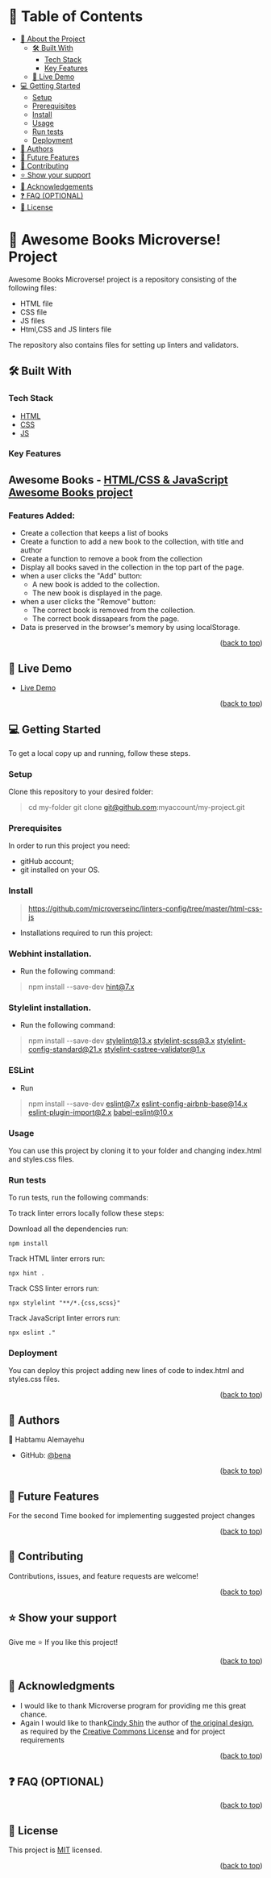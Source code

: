 <a name="readme-top"></a>

# 📗 Table of Contents

- [📖 About the Project](#about-project)
  - [🛠 Built With](#built-with)
    - [Tech Stack](#tech-stack)
    - [Key Features](#key-features)
  - [🚀 Live Demo](#live-demo)
- [💻 Getting Started](#getting-started)
  - [Setup](#setup)
  - [Prerequisites](#prerequisites)
  - [Install](#install)
  - [Usage](#usage)
  - [Run tests](#run-tests)
  - [Deployment](#triangular_flag_on_post-deployment)
- [👥 Authors](#authors)
- [🔭 Future Features](#future-features)
- [🤝 Contributing](#contributing)
- [⭐️ Show your support](#support)
- [🙏 Acknowledgements](#acknowledgements)
- [❓ FAQ (OPTIONAL)](#faq)
- [📝 License](#license)


# 📖 Awesome Books Microverse! Project <a name="about-project"></a>

Awesome Books Microverse! project is a repository consisting of the following files:
- HTML file 
- CSS file 
- JS files
- Html,CSS and JS linters file


The repository also contains files for setting up linters and validators.


## 🛠 Built With <a name="built-with"></a>

### Tech Stack <a name="tech-stack"></a>


  <ul>
    <li><a href="https://microverse.notion.site/HTML-CSS-Get-a-head-start-275eb85fd34b4416aa06ec635d69cdaf">HTML</a></li>
    <li><a href="https://microverse.notion.site/HTML-CSS-Get-a-head-start-275eb85fd34b4416aa06ec635d69cdaf">CSS</a></li>
       <li><a href="https://microverse.notion.site/HTML-CSS-Get-a-head-start-275eb85fd34b4416aa06ec635d69cdaf">JS</a></li>
  </ul>



### Key Features <a name="key-features"></a>
## Awesome Books - [HTML/CSS & JavaScript Awesome Books project](https://github.com/microverseinc/curriculum-html-css/blob/main/capstone/html_capstone.md)
### Features Added:
- Create a collection that keeps a list of books 
- Create a function to add a new book to the collection, with title and author
- Create a function to remove a book from the collection 
- Display all books saved in the collection in the top part of the page.
- when a user clicks the "Add" button:
  - A new book is added to the collection.
  - The new book is displayed in the page.
- when a user clicks the "Remove" button:
  - The correct book is removed from the collection.
   - The correct book dissapears from the page.
- Data is preserved in the browser's memory by using localStorage.

<p align="right">(<a href="#readme-top">back to top</a>)</p>

## 🚀 Live Demo <a name="live-demo"></a>

- [Live Demo](#)

<p align="right">(<a href="#readme-top">back to top</a>)</p>


## 💻 Getting Started <a name="getting-started"></a>

To get a local copy up and running, follow these steps.

### Setup

Clone this repository to your desired folder:

> cd my-folder
> git clone git@github.com:myaccount/my-project.git

### Prerequisites

In order to run this project you need:

- gitHub account;
- git installed on your OS.

### Install
> https://github.com/microverseinc/linters-config/tree/master/html-css-js
- Installations required to run this project:

### Webhint installation. 
- Run the following command:
> npm install --save-dev hint@7.x

### Stylelint installation.
- Run the following command:
> npm install --save-dev stylelint@13.x stylelint-scss@3.x stylelint-config-standard@21.x stylelint-csstree-validator@1.x

### ESLint
- Run

> npm install --save-dev eslint@7.x eslint-config-airbnb-base@14.x eslint-plugin-import@2.x babel-eslint@10.x

### Usage

You can use this project by cloning it to your folder and changing index.html and styles.css files.

### Run tests

To run tests, run the following commands:

To track linter errors locally follow these steps:  

Download all the dependencies run:
```
npm install
```
Track HTML linter errors run:
```
npx hint .
```
Track CSS linter errors run:
```
npx stylelint "**/*.{css,scss}"
```
Track JavaScript linter errors run:
```
npx eslint ."
```

### Deployment

You can deploy this project adding new lines of code to index.html and styles.css files.

<p align="right">(<a href="#readme-top">back to top</a>)</p>

## 👥 Authors <a name="authors"></a>

👤 Habtamu Alemayehu
- GitHub: [@bena](https://github.com/Benawi)


<p align="right">(<a href="#readme-top">back to top</a>)</p>

## 🔭 Future Features <a name="future-features"></a>

For the second Time booked for implementing suggested project changes

<p align="right">(<a href="#readme-top">back to top</a>)</p>

## 🤝 Contributing <a name="contributing"></a>

Contributions, issues, and feature requests are welcome!

<p align="right">(<a href="#readme-top">back to top</a>)</p>

## ⭐️ Show your support <a name="support"></a>

Give me ⭐️ If you like this project!

<p align="right">(<a href="#readme-top">back to top</a>)</p>

## 🙏 Acknowledgments <a name="acknowledgements"></a>

- I would like to thank Microverse program for providing me this great chance.
- Again I would like to thank[Cindy Shin](https://www.behance.net/adagio07) the author of [the original design](https://www.behance.net/gallery/29845175/CC-Global-Summit-2015), as required by the [Creative Commons License](https://creativecommons.org/licenses/) and for project requirements


<p align="right">(<a href="#readme-top">back to top</a>)</p>

## ❓ FAQ (OPTIONAL) <a name="faq"></a>


<p align="right">(<a href="#readme-top">back to top</a>)</p>

## 📝 License <a name="license"></a>

This project is [MIT](./MIT.md) licensed.

<p align="right">(<a href="#readme-top">back to top</a>)</p>
